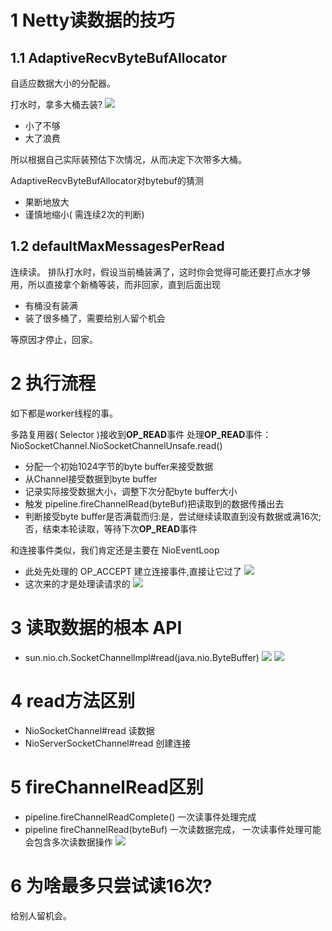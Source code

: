 # 1 Netty读数据的技巧
## 1.1 AdaptiveRecvByteBufAllocator
自适应数据大小的分配器。

打水时，拿多大桶去装?
![](https://img-blog.csdnimg.cn/2020122315004699.png)

- 小了不够
- 大了浪费

所以根据自己实际装预估下次情况，从而决定下次带多大桶。

AdaptiveRecvByteBufAllocator对bytebuf的猜测
- 果断地放大
- 谨慎地缩小( 需连续2次的判断)

##  1.2 defaultMaxMessagesPerRead
连续读。
排队打水时，假设当前桶装满了，这时你会觉得可能还要打点水才够用，所以直接拿个新桶等装，而非回家，直到后面出现
- 有桶没有装满
- 装了很多桶了，需要给别人留个机会

等原因才停止，回家。

# 2  执行流程
如下都是worker线程的事。

多路复用器( Selector )接收到**OP_READ**事件
处理**OP_READ**事件：NioSocketChannel.NioSocketChannelUnsafe.read()
- 分配一个初始1024字节的byte buffer来接受数据
- 从Channel接受数据到byte buffer
- 记录实际接受数据大小，调整下次分配byte buffer大小
- 触发 pipeline.fireChannelRead(byteBuf)把读取到的数据传播出去
- 判断接受byte buffer是否满载而归:是，尝试继续读取直到没有数据或满16次;否，结束本轮读取，等待下次**OP_READ**事件

和连接事件类似，我们肯定还是主要在 NioEventLoop
- 此处先处理的 OP_ACCEPT 建立连接事件,直接让它过了
![](https://img-blog.csdnimg.cn/20201223170919526.png?x-oss-process=image/watermark,type_ZmFuZ3poZW5naGVpdGk,shadow_10,text_aHR0cHM6Ly9ibG9nLmNzZG4ubmV0L3FxXzMzNTg5NTEw,size_1,color_FFFFFF,t_70)
- 这次来的才是处理读请求的
![](https://img-blog.csdnimg.cn/20201223171143887.png?x-oss-process=image/watermark,type_ZmFuZ3poZW5naGVpdGk,shadow_10,text_aHR0cHM6Ly9ibG9nLmNzZG4ubmV0L3FxXzMzNTg5NTEw,size_1,color_FFFFFF,t_70)

#  3 读取数据的根本 API
- sun.nio.ch.SocketChannellmpl#read(java.nio.ByteBuffer)
![](https://img-blog.csdnimg.cn/20201223182222298.png?x-oss-process=image/watermark,type_ZmFuZ3poZW5naGVpdGk,shadow_10,text_aHR0cHM6Ly9ibG9nLmNzZG4ubmV0L3FxXzMzNTg5NTEw,size_1,color_FFFFFF,t_70)
![](https://img-blog.csdnimg.cn/20201223182306800.png?x-oss-process=image/watermark,type_ZmFuZ3poZW5naGVpdGk,shadow_10,text_aHR0cHM6Ly9ibG9nLmNzZG4ubmV0L3FxXzMzNTg5NTEw,size_1,color_FFFFFF,t_70)
# 4 read方法区别
- NioSocketChannel#read 读数据
- NioServerSocketChannel#read 创建连接

# 5 fireChannelRead区别
- pipeline.fireChannelReadComplete()
 一次读事件处理完成
- pipeline fireChannelRead(byteBuf)
一次读数据完成， 一次读事件处理可能会包含多次读数据操作
![](https://img-blog.csdnimg.cn/20201223185312785.png?x-oss-process=image/watermark,type_ZmFuZ3poZW5naGVpdGk,shadow_10,text_aHR0cHM6Ly9ibG9nLmNzZG4ubmV0L3FxXzMzNTg5NTEw,size_1,color_FFFFFF,t_70)

# 6 为啥最多只尝试读16次?
给别人留机会。